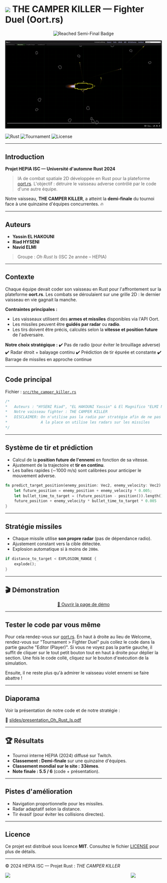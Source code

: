 # <img src="https://media.giphy.com/media/v1.Y2lkPWVjZjA1ZTQ3bmRhZDdvajF6MzBleXFtbTRiYjZvMDU0NTY4NGQydThqOTR2ZHprNyZlcD12MV9zdGlja2Vyc19zZWFyY2gmY3Q9cw/jZN2tpC7XZUjVBs0SU/giphy.gif" width ="25"> THE CAMPER KILLER — Fighter Duel (Oort.rs)
<div align="center">
  <img src="https://img.shields.io/badge/🏆-Reached%20Semi--Final-%23FFD700" alt="Reached Semi-Final Badge" />
</div>

![Visual Demo](media/visual.gif)

![Rust](https://img.shields.io/badge/Rust-stable-000?style=for-the-badge&logo=rust&logoColor=white)
![Tournament](https://img.shields.io/badge/Status-Demi--finale-success)
![License](https://img.shields.io/badge/License-MIT-blue)

---

## Introduction

**Projet HEPIA ISC — Université d'automne Rust 2024**

> IA de combat spatiale 2D développée en Rust pour la plateforme [oort.rs](https://oort.rs).
> L'objectif : détruire le vaisseau adverse contrôlé par le code d'une autre équipe.

Notre vaisseau, **THE CAMPER KILLER**, a atteint la **demi-finale** du tournoi face à une quinzaine d'équipes concurrentes. 🔥

---

## Auteurs

* **Yassin EL HAKOUNI**
* **Riad HYSENI**
* **Navid ELMI**

> Groupe : *Oh Rust Is* (ISC 2e année – HEPIA)

---

## Contexte

Chaque équipe devait coder son vaisseau en Rust pour l'affrontement sur la plateforme **oort.rs**.
Les combats se déroulaient sur une grille 2D : le dernier vaisseau en vie gagnait la manche.

**Contraintes principales :**

* Les vaisseaux utilisent des **armes et missiles** disponibles via l'API Oort.
* Les missiles peuvent être **guidés par radar** ou **radio**.
* Les tirs doivent être précis, calculés selon la **vitesse et position future** de l'adversaire.

**Notre choix stratégique :**
✔️ Pas de radio (pour éviter le brouillage adverse)
✔️ Radar étroit + balayage continu
✔️ Prédiction de tir épurée et constante
✔️ Barrage de missiles en approche continue

---

## Code principal

Fichier : [`src/the_camper_killer.rs`](src/the_camper_killer.rs)

```rust
/*
*   Auteurs : "HYSENI Riad", "EL HAKOUNI Yassin" & El Magnifico "ELMI Navid"
*   Notre vaisseau fighter : THE CAMPER KILLER
*   DISCLAIMER: On n'utilise pas la radio par stratégie afin de ne pas se faire brouiller nos missiles
*               A la place on utilise les radars sur les missiles
*/
```

---

## Système de tir et prédiction

* Calcul de la **position future de l'ennemi** en fonction de sa vitesse.
* Ajustement de la trajectoire et **tir en continu**.
* Les balles rapides (∼1000 m/s) sont calibrées pour anticiper le mouvement adverse.

```rust
fn predict_target_position(enemy_position: Vec2, enemy_velocity: Vec2) -> Vec2 {
    let future_position = enemy_position + enemy_velocity * 0.005;
    let bullet_time_to_target = (future_position - position()).length() / BULLET_SPEED;
    future_position + enemy_velocity * bullet_time_to_target * 0.005
}
```

---

## Stratégie missiles

* Chaque missile utilise **son propre radar** (pas de dépendance radio).
* Ajustement constant vers la cible détectée.
* Explosion automatique si à moins de `200m`.

```rust
if distance_to_target < EXPLOSION_RANGE {
    explode();
}
```

---

## 🎬 Démonstration

<p align="center">
<a href="https://synloop.github.io/oort-fighter-camper-killer/demo.html" target="_blank">🎥 Ouvrir la page de démo</a>
</p>


---

## Tester le code par vous même

Pour cela rendez-vous sur [oort.rs](https://oort.rs).
En haut à droite au lieu de Welcome, rendez-vous sur "Tournament > Fighter Duel" puis collez le code dans la partie gauche "Editor (Player)".
Si vous ne voyez pas la partie gauche, il suffit de cliquer sur le tout petit bouton tout en haut à droite pour déplier la section.
Une fois le code collé, cliquez sur le bouton d'exécution de la simulation.

Ensuite, il ne reste plus qu'à admirer le vaisseau violet ennemi se faire abattre !

---

## Diaporama

Voir la présentation de notre code et de notre stratégie :

📄 [slides/presentation_Oh_Rust_Is.pdf](slides/presentation_Oh_Rust_Is.pdf)

---

## 🏆 Résultats

* Tournoi interne HEPIA (2024) diffusé sur Twitch.
* **Classement : Demi-finale** sur une quinzaine d'équipes.
* **Classement mondial sur le site : 33èmes**.
* **Note finale : 5.5 / 6** (code + présentation).

---

## Pistes d'amélioration

* Navigation proportionnelle pour les missiles.
* Radar adaptatif selon la distance.
* Tir évasif (pour éviter les collisions directes).

---

## Licence

Ce projet est distribué sous licence **MIT**.
Consultez le fichier [LICENSE](LICENSE) pour plus de détails.

---

© 2024 HEPIA ISC — Projet Rust : *THE CAMPER KILLER*

<img src="https://us1.discourse-cdn.com/flex019/uploads/rust_lang/original/3X/5/a/5a3c544d643962eb8af4db3489ef08ef1584d348.gif" width ="100" align=left>
<img src="https://media0.giphy.com/media/v1.Y2lkPTc5MGI3NjExcGxlYzI0dHVxdHR3MmhrazV4M29lOHlyem9kNjh6bDFicmtheG5nYiZlcD12MV9pbnRlcm5hbF9naWZfYnlfaWQmY3Q9Zw/l4KhQo2MESJkc6QbS/giphy.gif" width ="100" align=right>
